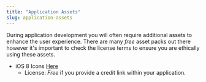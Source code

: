 ```yaml
---
title: "Application Assets"
slug: application-assets
---
```


During application development you will often require additional assets to enhance the user experience. There are many *free* asset packs out there however it's important to check the license terms to ensure you are ethically using these assets.

 - iOS 8 Icons [Here](https://icons8.com/)
   - License: *Free* if you provide a credit link within your application.

